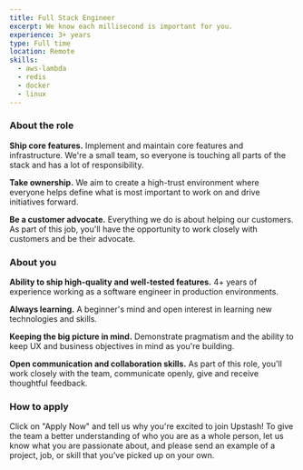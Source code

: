 ```yaml
---
title: Full Stack Engineer
excerpt: We know each millisecond is important for you.
experience: 3+ years
type: Full time
location: Remote
skills:
  - aws-lambda
  - redis
  - docker
  - linux
---
```


### About the role

**Ship core features.**
Implement and maintain core features and infrastructure. We're a small team, so everyone is touching all parts of the stack and has a lot of responsibility.

**Take ownership.**
We aim to create a high-trust environment where everyone helps define what is most important to work on and drive initiatives forward.

**Be a customer advocate.**
Everything we do is about helping our customers. As part of this job, you'll have the opportunity to work closely with customers and be their advocate.

### About you

**Ability to ship high-quality and well-tested features.**
4+ years of experience working as a software engineer in production environments.

**Always learning.**
A beginner's mind and open interest in learning new technologies and skills.

**Keeping the big picture in mind.**
Demonstrate pragmatism and the ability to keep UX and business objectives in mind as you're building.

**Open communication and collaboration skills.**
As part of this role, you'll work closely with the team, communicate openly, give and receive thoughtful feedback.

### How to apply

Click on "Apply Now" and tell us why you're excited to join Upstash! To give the team a better understanding of who you are as a whole person, let us know what you are passionate about, and please send an example of a project, job, or skill that you’ve picked up on your own.
